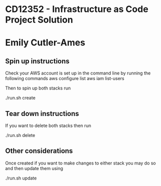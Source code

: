 # CD12352 - Infrastructure as Code Project Solution
# Emily Cutler-Ames

## Spin up instructions
Check your AWS account is set up in the command line by running the following commands
aws configure list
aws iam list-users 

Then to spin up both stacks run

./run.sh create

## Tear down instructions
If you want to delete both stacks then run

./run.sh delete

## Other considerations
Once created if you want to make changes to either stack you may do so and then update them using

./run.sh update